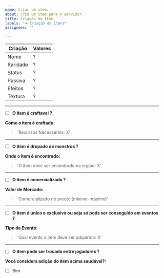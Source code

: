 ```yaml
---
name: Criar um item.
about: Crie um item para o servidor.
title: Criação de Item.
labels: "➕ Criação de Itens"
assignees: ''

---
```

| Criação | Valores|
| ------ | ------ |
| Nome | ? |
| Raridade | ? |
| Status | ? |
| Passiva | ? |
| Efeitos | ? |
| Textura | ? |

-------------------------------------------
* [ ] **O item é craftavel ?**

**Como o item é craftado:**
> 'Recursos Necessários: X'
-------------------------------------------
* [ ] **O item é dropado de monstros ?**

**Onde o item é encontrado:**
> 'O item deve ser encontrado na região: X'
-------------------------------------------
* [ ] **O item é comercializado ?**

**Valor de Mercado:**
> 'Comercializado no preço: (mínimo-máximo)'
-------------------------------------------
* [ ] **O item é único e exclusivo ou seja só pode ser conseguido em eventos ?**

**Tipo de Evento:**
> 'Qual evento o item deve ser adquirido: X'
-------------------------------------------
* [ ] **O item pode ser trocado entre jogadores ?**

**Você considera adição do item acima saudável?:**
* [ ] Sim
